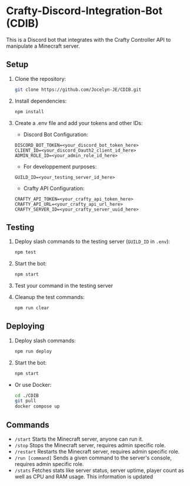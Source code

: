 # Crafty-Discord-Integration-Bot (CDIB)

This is a Discord bot that integrates with the Crafty Controller API to manipulate a Minecraft server.

## Setup

1. Clone the repository:

    ```bash
    git clone https://github.com/Jocelyn-JE/CDIB.git
    ```

2. Install dependencies:

     ```bash
     npm install
     ```

3. Create a .env file and add your tokens and other IDs:

    - Discord Bot Configuration:

    ```.env
    DISCORD_BOT_TOKEN=<your_discord_bot_token_here>
    CLIENT_ID=<your_discord_Oauth2_client_id_here>
    ADMIN_ROLE_ID=<your_admin_role_id_here>
    ```

    - For developpement purposes:

    ```.env
    GUILD_ID=<your_testing_server_id_here>
    ```

    - Crafty API Configuration:

    ```.env
    CRAFTY_API_TOKEN=<your_crafty_api_token_here>
    CRAFTY_API_URL=<your_crafty_api_url_here>
    CRAFTY_SERVER_ID=<your_crafty_server_uuid_here>
    ```

## Testing

1. Deploy slash commands to the testing server (`GUILD_ID` in `.env`):

    ```bash
    npm test
    ```

2. Start the bot:

    ```bash
    npm start
    ```

3. Test your command in the testing server

4. Cleanup the test commands:

    ```bash
    npm run clear
    ```

## Deploying

1. Deploy slash commands:

    ```bash
    npm run deploy
    ```

2. Start the bot:

    ```bash
    npm start
    ```

- Or use Docker:

    ```bash
    cd ./CDIB
    git pull
    docker compose up
    ```

## Commands

- `/start` Starts the Minecraft server, anyone can run it.
- `/stop` Stops the Minecraft server, requires admin specific role.
- `/restart` Restarts the Minecraft server, requires admin specific role.
- `/run [command]` Sends a given command to the server's console, requires admin specific role.
- `/stats` Fetches stats like server status, server uptime, player count as well as CPU and RAM usage. This information is updated
